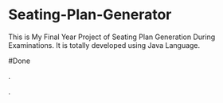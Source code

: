 # Seating-Plan-Generator

This is My Final Year Project of Seating Plan Generation During Examinations. It is totally developed using Java Language.




























#Done




























































































.




































































































































































































































































































































































































































































































.






































